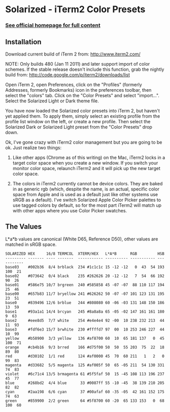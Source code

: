 Solarized - iTerm2 Color Presets
================================

### [See official homepage for full content](http://ethanschoonover.com/solarized)

Installation
------------

Download current build of iTerm 2 from: <http://www.iterm2.com/>

NOTE: Only builds 480 (Jan 11 2011) and later support import of color schemes.
If the stable release doesn't include this function, grab the nightly build
from: <http://code.google.com/p/iterm2/downloads/list>

Open iTerm 2, open Preferences, click on the "Profiles" (formerly Addresses,
formerly Bookmarks) icon in the preferences toolbar, then select the "colors"
tab. Click on the "Color Presets" and select "import...". Select the Solarized
Light or Dark theme file.

You have now loaded the Solarized color presets into iTerm 2, but haven't yet
applied them. To apply them, simply select an existing profile from the profile
list window on the left, or create a new profile. Then select the Solarized
Dark or Solarized Light preset from the "Color Presets" drop down.

Ok, I've gone crazy with iTerm2 color management but you are going to be ok.
Just realize two things:

1. Like other apps (Chrome as of this writing) on the Mac, iTerm2 locks in
   a target color space when you create a new window. If you switch your
   monitor color space, relaunch iTerm2 and it will pick up the new target
   color space.

2. The colors in iTerm2 currently cannot be device colors. They are baked in as
   generic rgb (which, despite the name, is an actual, specific color space
   from Apple and is used as a default just like other systems use sRGB as
   a default). I've switch Solarized Apple Color Picker palettes to use tagged
   colors by default, so for the most part iTerm2 will match up with other apps
   where you use Color Picker swatches.

The Values
----------

L\*a\*b values are canonical (White D65, Reference D50), other values are
matched in sRGB space.

    SOLARIZED HEX     16/8 TERMCOL  XTERM/HEX   L*A*B      RGB         HSB
    --------- ------- ---- -------  ----------- ---------- ----------- -----------
    base03    #002b36  8/4 brblack  234 #1c1c1c 15 -12 -12   0  43  54 193 100  21
    base02    #073642  0/4 black    235 #262626 20 -12 -12   7  54  66 192  90  26
    base01    #586e75 10/7 brgreen  240 #585858 45 -07 -07  88 110 117 194  25  46
    base00    #657b83 11/7 bryellow 241 #626262 50 -07 -07 101 123 131 195  23  51
    base0     #839496 12/6 brblue   244 #808080 60 -06 -03 131 148 150 186  13  59
    base1     #93a1a1 14/4 brcyan   245 #8a8a8a 65 -05 -02 147 161 161 180   9  63
    base2     #eee8d5  7/7 white    254 #e4e4e4 92 -00  10 238 232 213  44  11  93
    base3     #fdf6e3 15/7 brwhite  230 #ffffd7 97  00  10 253 246 227  44  10  99
    yellow    #b58900  3/3 yellow   136 #af8700 60  10  65 181 137   0  45 100  71
    orange    #cb4b16  9/3 brred    166 #d75f00 50  50  55 203  75  22  18  89  80
    red       #d30102  1/1 red      124 #af0000 45  70  60 211   1   2   0  99  83
    magenta   #d33682  5/5 magenta  125 #af005f 50  65 -05 211  54 130 331  74  83
    violet    #6c71c4 13/5 brmagenta 61 #5f5faf 50  15 -45 108 113 196 237  45  77
    blue      #268bd2  4/4 blue      33 #0087ff 55 -10 -45  38 139 210 205  82  82
    cyan      #2aa198  6/6 cyan      37 #00afaf 60 -35 -05  42 161 152 175  74  63
    green     #859900  2/2 green     64 #5f8700 60 -20  65 133 153   0  68 100  60
